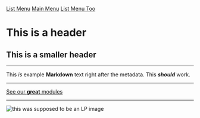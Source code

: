 <!---
title: Logistics Pipes' Compendium
menu:
  main_menu:
    Guides:
      - guides/quickstart_guide.md
      - guides/start_guide.md
      - guides/intermediate_guide.md
      - guides/advanced_guide.md
      - guides/in_depth.md
    Items:
      - items/modules/modules.md
    Advanced Guides:
      - guides/even_more_advanced_guide.md
    Item Sinks:
      - items/itemsinks/oredict_itemsink.md
--->

[List Menu](menu://main_menu)
[Main Menu](menu://main_menu?type=tile)
[List Menu Too](menu://main_menu?type=list)

# This is a header

## This is a smaller header

---

This _is_ example **Markdown** text right after the metadata. This ***should*** work.

---

[See our **great** modules](page:///items/modules/modules.md)

---

![this was supposed to be an LP image](image:///guides/test_image.png)
